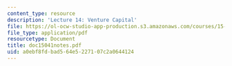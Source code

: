 ```yaml
---
content_type: resource
description: 'Lecture 14: Venture Capital'
file: https://ol-ocw-studio-app-production.s3.amazonaws.com/courses/15-615-law-for-the-entrepreneur-and-manager-spring-2003/a0ebf8fdbad564e5227107c2a0644124_doc15041notes.pdf
file_type: application/pdf
resourcetype: Document
title: doc15041notes.pdf
uid: a0ebf8fd-bad5-64e5-2271-07c2a0644124
---
```

